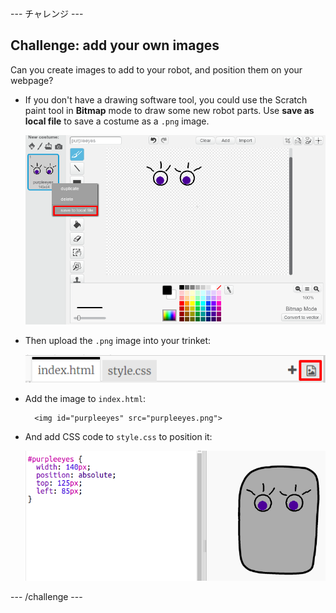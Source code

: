 \--- チャレンジ \---

## Challenge: add your own images

Can you create images to add to your robot, and position them on your webpage?

+ If you don't have a drawing software tool, you could use the Scratch paint tool in **Bitmap** mode to draw some new robot parts. Use **save as local file** to save a costume as a `.png` image.
    
    ![screenshot](images/robot-scratch-paint.png)

+ Then upload the `.png` image into your trinket:
    
    ![screenshot](images/robot-image-add.png)

+ Add the image to `index.html`:
    
        <img id="purpleeyes" src="purpleeyes.png">
        

+ And add CSS code to `style.css` to position it:
    
    ![screenshot](images/robot-use-purple-eyes.png)

\--- /challenge \---